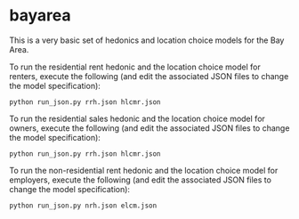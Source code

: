 bayarea
=======

This is a very basic set of hedonics and location choice models for the Bay Area.

To run the residential rent hedonic and the location choice model for renters, execute the following (and edit the associated JSON files to change the model specification):

```
python run_json.py rrh.json hlcmr.json
```

To run the residential sales hedonic and the location choice model for owners, execute the following (and edit the associated JSON files to change the model specification):

```
python run_json.py rrh.json hlcmr.json
```

To run the non-residential rent hedonic and the location choice model for employers, execute the following (and edit the associated JSON files to change the model specification):

```
python run_json.py nrh.json elcm.json
```
